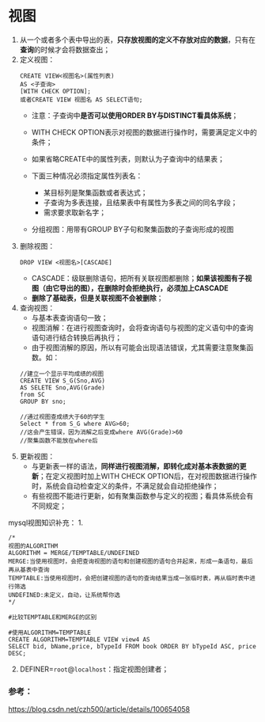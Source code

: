 # 视图
1. 从一个或者多个表中导出的表，**只存放视图的定义不存放对应的数据**，只有在**查询**的时候才会将数据查出；
2. 定义视图：
    ```
    CREATE VIEW<视图名>(属性列表)
    AS <子查询>
    [WITH CHECK OPTION];
    或者CREATE VIEW 视图名 AS SELECT语句;
    ```
    * 注意：子查询中**是否可以使用ORDER BY与DISTINCT看具体系统**；
    * WITH CHECK OPTION表示对视图的数据进行操作时，需要满足定义中的条件；
    * 如果省略CREATE中的属性列表，则默认为子查询中的结果表；
    * 下面三种情况必须指定属性列表名：
      * 某目标列是聚集函数或者表达式；
      * 子查询为多表连接，且结果表中有属性为多表之间的同名字段；
      * 需求要求取新名字；
    
    * 分组视图：用带有GROUP BY子句和聚集函数的子查询形成的视图
3. 删除视图：
    ```
    DROP VIEW <视图名>[CASCADE]
    ```
    * CASCADE：级联删除语句，把所有关联视图都删除；**如果该视图有子视图（由它导出的图），在删除时会拒绝执行，必须加上CASCADE**
    * **删除了基础表，但是关联视图不会被删除**；
4. 查询视图：
    * 与基本表查询语句一致；
    * 视图消解：在进行视图查询时，会将查询语句与视图的定义语句中的查询语句进行结合转换后再执行；
    * 由于视图消解的原因，所以有可能会出现语法错误，尤其需要注意聚集函数。如：
    ```
    //建立一个显示平均成绩的视图
    CREATE VIEW S_G(Sno,AVG) 
    AS SELETE Sno,AVG(Grade)
    from SC
    GROUP BY sno;
    
    //通过视图查成绩大于60的学生
    Select * from S_G where AVG>60;
    //这会产生错误，因为消解之后变成where AVG(Grade)>60
    //聚集函数不能放在where后
    ```
5. 更新视图：
    * 与更新表一样的语法，**同样进行视图消解，即转化成对基本表数据的更新**；在定义视图时加上WITH CHECK OPTION后，在对视图数据进行操作时，系统会自动检查定义的条件，不满足就会自动拒绝操作；
    * 有些视图不能进行更新，如有聚集函数参与定义的视图；看具体系统会有不同规定；

mysql视图知识补充：
1. 
```
/*
视图的ALGORITHM
ALGORITHM = MERGE/TEMPTABLE/UNDEFINED
MERGE:当使用视图时，会把查询视图的语句和创建视图的语句合并起来，形成一条语句，最后再从基表中查询
TEMPTABLE:当使用视图时，会把创建视图的语句的查询结果当成一张临时表，再从临时表中进行筛选
UNDEFINED:未定义，自动，让系统帮你选
*/
 
#比较TEMPTABLE和MERGE的区别
 
#使用ALGORITHM=TEMPTABLE
CREATE ALGORITHM=TEMPTABLE VIEW view4 AS
SELECT bid, bName,price, bTypeId FROM book ORDER BY bTypeId ASC, price DESC;
```
2. DEFINER=`root`@`localhost`：指定视图创建者；
### 参考：
https://blog.csdn.net/czh500/article/details/100654058